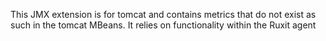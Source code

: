 This JMX extension is for tomcat and contains metrics that do not exist as such in the tomcat MBeans. It relies on functionality within the Ruxit agent 
